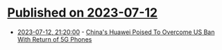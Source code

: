 # [Published on 2023-07-12](index.md)

* [2023-07-12, 21:20:00](https://slashdot.org/story/23/07/12/2011225/chinas-huawei-poised-to-overcome-us-ban-with-return-of-5g-phones?utm_source=rss1.0mainlinkanon&utm_medium=feed) - [China's Huawei Poised To Overcome US Ban With Return of 5G Phones](https://slashdot.org/story/23/07/12/2011225/chinas-huawei-poised-to-overcome-us-ban-with-return-of-5g-phones?utm_source=rss1.0mainlinkanon&utm_medium=feed)
